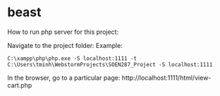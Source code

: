 # beast
How to run php server for this project:

Navigate to the project folder: 
Example:

````
C:\xampp\php\php.exe -S localhost:1111 -t C:\Users\tminh\WebstormProjects\SOEN287_Project -S localhost:1111
````

In the browser, go to a particular page:
http://localhost:1111/html/view-cart.php
